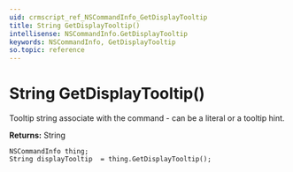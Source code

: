 ```yaml
---
uid: crmscript_ref_NSCommandInfo_GetDisplayTooltip
title: String GetDisplayTooltip()
intellisense: NSCommandInfo.GetDisplayTooltip
keywords: NSCommandInfo, GetDisplayTooltip
so.topic: reference
---
```


# String GetDisplayTooltip()

Tooltip string associate with the command - can be a literal or a tooltip hint.

**Returns:** String

```crmscript
NSCommandInfo thing;
String displayTooltip  = thing.GetDisplayTooltip();
```

